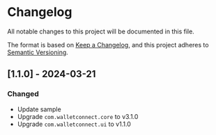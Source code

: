 # Changelog

All notable changes to this project will be documented in this file.

The format is based on [Keep a Changelog](https://keepachangelog.com/en/1.1.0/),
and this project adheres to [Semantic Versioning](https://semver.org/spec/v2.0.0.html).

## [1.1.0] - 2024-03-21

### Changed

- Update sample
- Upgrade `com.walletconnect.core` to v3.1.0
- Upgrade `com.walletconnect.ui` to v1.1.0